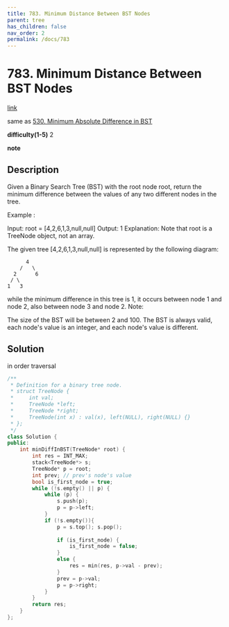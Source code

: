 ```yaml
---
title: 783. Minimum Distance Between BST Nodes
parent: tree
has_children: false
nav_order: 2
permalink: /docs/783
---
```

# 783. Minimum Distance Between BST Nodes
[link](https://leetcode.com/problems/minimum-distance-between-bst-nodes/)

same as [530. Minimum Absolute Difference in BST](https://leetcode.com/problems/minimum-absolute-difference-in-bst/)

**difficulty(1-5)**
2

**note**

## Description
Given a Binary Search Tree (BST) with the root node root, return the minimum difference between the values of any two different nodes in the tree.

Example :

Input: root = [4,2,6,1,3,null,null]
Output: 1
Explanation:
Note that root is a TreeNode object, not an array.

The given tree [4,2,6,1,3,null,null] is represented by the following diagram:

          4
        /   \
      2      6
     / \    
    1   3  

while the minimum difference in this tree is 1, it occurs between node 1 and node 2, also between node 3 and node 2.
Note:

The size of the BST will be between 2 and 100.
The BST is always valid, each node's value is an integer, and each node's value is different.

## Solution
in order traversal 

```c++
/**
 * Definition for a binary tree node.
 * struct TreeNode {
 *     int val;
 *     TreeNode *left;
 *     TreeNode *right;
 *     TreeNode(int x) : val(x), left(NULL), right(NULL) {}
 * };
 */
class Solution {
public:
    int minDiffInBST(TreeNode* root) {
        int res = INT_MAX;
        stack<TreeNode*> s;
        TreeNode* p = root;
        int prev; // prev's node's value
        bool is_first_node = true;
        while (!s.empty() || p) {
            while (p) {
                s.push(p);
                p = p->left;
            }
            if (!s.empty()){
                p = s.top(); s.pop();
                
                if (is_first_node) {
                    is_first_node = false;
                }
                else {
                    res = min(res, p->val - prev);
                }
                prev = p->val;
                p = p->right;
            }
        }
        return res;
    }
};
```